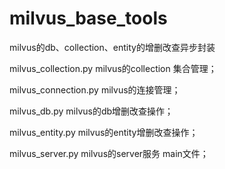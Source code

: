 # milvus_base_tools
milvus的db、collection、entity的增删改查异步封装

milvus_collection.py   milvus的collection 集合管理；

milvus_connection.py   milvus的连接管理；

milvus_db.py		   milvus的db增删改查操作；

milvus_entity.py       milvus的entity增删改查操作；

milvus_server.py       milvus的server服务 main文件；

